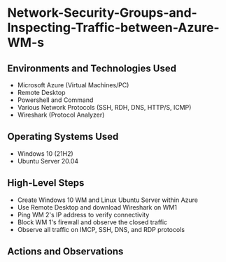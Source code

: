 # Network-Security-Groups-and-Inspecting-Traffic-between-Azure-WM-s
<h2>Environments and Technologies Used</h2>

- Microsoft Azure (Virtual Machines/PC)
- Remote Desktop
- Powershell and Command 
- Various Network Protocols (SSH, RDH, DNS, HTTP/S, ICMP)
- Wireshark (Protocol Analyzer)

<h2>Operating Systems Used </h2>

- Windows 10 (21H2)
- Ubuntu Server 20.04

<h2>High-Level Steps</h2>

- Create Windows 10 WM and Linux Ubuntu Server within Azure
- Use Remote Desktop and download Wireshark on WM1
- Ping WM 2's IP address to verify connectivity
- Block WM 1's firewall and observe the closed traffic
- Observe all traffic on IMCP, SSH, DNS, and RDP protocols

<h2>Actions and Observations</h2>

